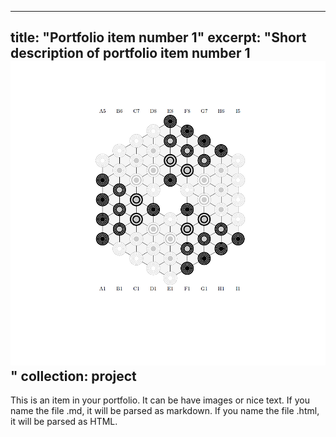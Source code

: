 <!-- <style>
  .project {
    display: flex;
    margin-bottom: 20px;
  }

  .left {
    flex: 1;
    padding: 10px;
  }

  .right {
    flex: 1;
    padding: 10px;
  }
</style>

<div class="project">
  <div class="left">
    # Project Title 1
    **Keywords:** keyword1, keyword2, keyword3
    **Description:** This is a brief description of your project. You can provide details about what the project does, its purpose, and any unique features.
  </div>
  <div class="right">
    ![Project Image 1](image_url_1_here)
  </div>
</div>



 -->


---
title: "Portfolio item number 1"
excerpt: "Short description of portfolio item number 1<br/><img src='/images/project_1.png'>"
collection: project
---

This is an item in your portfolio. It can be have images or nice text. If you name the file .md, it will be parsed as markdown. If you name the file .html, it will be parsed as HTML. 

